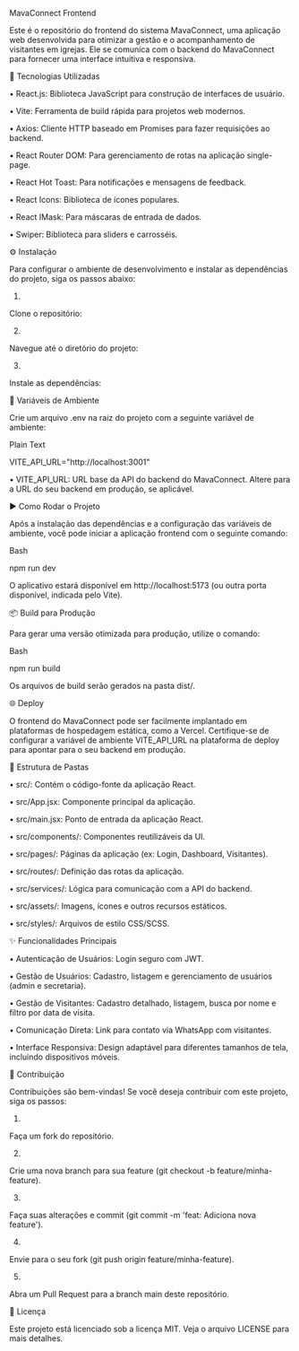 MavaConnect Frontend

Este é o repositório do frontend do sistema MavaConnect, uma aplicação web desenvolvida para otimizar a gestão e o acompanhamento de visitantes em igrejas. Ele se comunica com o backend do MavaConnect para fornecer uma interface intuitiva e responsiva.

🚀 Tecnologias Utilizadas

•
React.js: Biblioteca JavaScript para construção de interfaces de usuário.

•
Vite: Ferramenta de build rápida para projetos web modernos.

•
Axios: Cliente HTTP baseado em Promises para fazer requisições ao backend.

•
React Router DOM: Para gerenciamento de rotas na aplicação single-page.

•
React Hot Toast: Para notificações e mensagens de feedback.

•
React Icons: Biblioteca de ícones populares.

•
React IMask: Para máscaras de entrada de dados.

•
Swiper: Biblioteca para sliders e carrosséis.

⚙️ Instalação

Para configurar o ambiente de desenvolvimento e instalar as dependências do projeto, siga os passos abaixo:

1.
Clone o repositório:

2.
Navegue até o diretório do projeto:

3.
Instale as dependências:

🔑 Variáveis de Ambiente

Crie um arquivo .env na raiz do projeto com a seguinte variável de ambiente:

Plain Text


VITE_API_URL="http://localhost:3001"


•
VITE_API_URL: URL base da API do backend do MavaConnect. Altere para a URL do seu backend em produção, se aplicável.

▶️ Como Rodar o Projeto

Após a instalação das dependências e a configuração das variáveis de ambiente, você pode iniciar a aplicação frontend com o seguinte comando:

Bash


npm run dev


O aplicativo estará disponível em http://localhost:5173 (ou outra porta disponível, indicada pelo Vite).

📦 Build para Produção

Para gerar uma versão otimizada para produção, utilize o comando:

Bash


npm run build


Os arquivos de build serão gerados na pasta dist/.

🌐 Deploy

O frontend do MavaConnect pode ser facilmente implantado em plataformas de hospedagem estática, como a Vercel. Certifique-se de configurar a variável de ambiente VITE_API_URL na plataforma de deploy para apontar para o seu backend em produção.

📂 Estrutura de Pastas

•
src/: Contém o código-fonte da aplicação React.

•
src/App.jsx: Componente principal da aplicação.

•
src/main.jsx: Ponto de entrada da aplicação React.

•
src/components/: Componentes reutilizáveis da UI.

•
src/pages/: Páginas da aplicação (ex: Login, Dashboard, Visitantes).

•
src/routes/: Definição das rotas da aplicação.

•
src/services/: Lógica para comunicação com a API do backend.

•
src/assets/: Imagens, ícones e outros recursos estáticos.

•
src/styles/: Arquivos de estilo CSS/SCSS.



✨ Funcionalidades Principais

•
Autenticação de Usuários: Login seguro com JWT.

•
Gestão de Usuários: Cadastro, listagem e gerenciamento de usuários (admin e secretaria).

•
Gestão de Visitantes: Cadastro detalhado, listagem, busca por nome e filtro por data de visita.

•
Comunicação Direta: Link para contato via WhatsApp com visitantes.

•
Interface Responsiva: Design adaptável para diferentes tamanhos de tela, incluindo dispositivos móveis.

🤝 Contribuição

Contribuições são bem-vindas! Se você deseja contribuir com este projeto, siga os passos:

1.
Faça um fork do repositório.

2.
Crie uma nova branch para sua feature (git checkout -b feature/minha-feature).

3.
Faça suas alterações e commit (git commit -m 'feat: Adiciona nova feature').

4.
Envie para o seu fork (git push origin feature/minha-feature).

5.
Abra um Pull Request para a branch main deste repositório.

📄 Licença

Este projeto está licenciado sob a licença MIT. Veja o arquivo LICENSE para mais detalhes.

